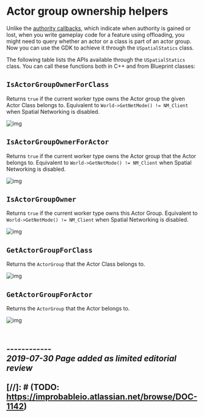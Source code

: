 

# Actor group ownership helpers

Unlike the [authority callbacks]({{urlRoot}}/content/authority#authority-callbacks), which indicate when authority is gained or lost, when you write gameplay code for a feature using offloading, you might need to query whether an actor or a class is part of an actor group. Now you can use the GDK to achieve it through the `USpatialStatics` class. 

The following table lists the APIs available through the `USpatialStatics` class. You can call these functions both in C++ and from Blueprint classes:

## `IsActorGroupOwnerForClass`

Returns `true` if the current worker type owns the Actor group the given Actor Class belongs to. Equivalent to `World->GetNetMode() != NM_Client` when Spatial Networking is disabled.

![img]({{assetRoot}}assets/offloading-apis/is-actor-group-owner-for-class.png)

## `IsActorGroupOwnerForActor`

Returns `true` if the current worker type owns the Actor group that the Actor belongs to. Equivalent to `World->GetNetMode() != NM_Client` when Spatial Networking is disabled.

![img]({{assetRoot}}assets/offloading-apis/is-actor-group-owner-for-actor.png)

## `IsActorGroupOwner`

Returns `true` if the current worker type owns this Actor Group. Equivalent to `World->GetNetMode() != NM_Client` when Spatial Networking is disabled.

![img]({{assetRoot}}assets/offloading-apis/is-actor-group-owner.png)

## `GetActorGroupForClass`

Returns the `ActorGroup` that the Actor Class belongs to.


![img]({{assetRoot}}assets/offloading-apis/get-actor-group-for-class.png)

## `GetActorGroupForActor`

Returns the `ActorGroup` that the Actor belongs to.

![img]({{assetRoot}}assets/offloading-apis/get-actor-group-for-actor.png)

<br/>------------<br/>
_2019-07-30 Page added as limited editorial review_
<br/>
<br/>
[//]: # (TODO: https://improbableio.atlassian.net/browse/DOC-1142)
------------
